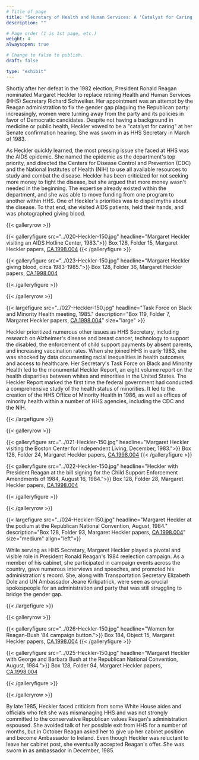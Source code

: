 ```yaml
---
# Title of page
title: "Secretary of Health and Human Services: A 'Catalyst for Caring'"
description: ""

# Page order (1 is 1st page, etc.)
weight: 4
alwaysopen: true

# Change to false to publish.
draft: false

type: "exhibit"
---
```


Shortly after her defeat in the 1982 election, President Ronald Reagan nominated Margaret Heckler to replace retiring Health and Human Services (HHS) Secretary Richard Schweiker. Her appointment was an attempt by the Reagan administration to fix the gender gap plaguing the Republican party: increasingly, women were turning away from the party and its policies in favor of Democratic candidates. Despite not having a background in medicine or public health, Heckler vowed to be a "catalyst for caring" at her Senate confirmation hearing. She was sworn in as HHS Secretary in March of 1983.

As Heckler quickly learned, the most pressing issue she faced at HHS was the AIDS epidemic. She named the epidemic as the department's top priority, and directed the Centers for Disease Control and Prevention (CDC) and the National Institutes of Health (NIH) to use all available resources to study and combat the disease. Heckler has been criticized for not seeking more money to fight the disease, but she argued that more money wasn't needed in the beginning. The expertise already existed within the department, and she was able to move funding from one program to another within HHS. One of Heckler's priorities was to dispel myths about the disease. To that end, she visited AIDS patients, held their hands, and was photographed giving blood.

{{< galleryrow >}}

{{< galleryfigure src="../020-Heckler-150.jpg"
           headline="Margaret Heckler visiting an AIDS Hotline Center, 1983.">}} Box 128, Folder 15, Margaret Heckler papers, [CA.1998.004](https://bc-primo.hosted.exlibrisgroup.com/permalink/f/l6ucgu/ALMA-BC21361016800001021)
{{< /galleryfigure >}}

{{< galleryfigure src="../023-Heckler-150.jpg"
           headline="Margaret Heckler giving blood, circa 1983-1985.">}} Box 128, Folder 36, Margaret Heckler papers, [CA.1998.004](https://bc-primo.hosted.exlibrisgroup.com/permalink/f/l6ucgu/ALMA-BC21361016800001021)

{{< /galleryfigure >}}

{{< /galleryrow >}}

{{< largefigure src="../027-Heckler-150.jpg"
                headline="Task Force on Black and Minority Health meeting, 1985."
                description="Box 119, Folder 7, Margaret Heckler papers, [CA.1998.004](https://bc-primo.hosted.exlibrisgroup.com/permalink/f/l6ucgu/ALMA-BC21361016800001021)"
                size="large" >}}

Heckler prioritized numerous other issues as HHS Secretary, including research on Alzheimer's disease and breast cancer, technology to support the disabled, the enforcement of child support payments by absent parents, and increasing vaccination rates. When she joined HHS in early 1983, she was shocked by data documenting racial inequalities in health outcomes and access to healthcare. Her Secretary's Task Force on Black and Minority Health led to the monumental Heckler Report, an eight volume report on the health disparities between whites and minorities in the United States. The Heckler Report marked the first time the federal government had conducted a comprehensive study of the health status of minorities. It led to the creation of the HHS Office of Minority Health in 1986, as well as offices of minority health within a number of HHS agencies, including the CDC and the NIH.

{{< /largefigure >}}

{{< galleryrow >}}

{{< galleryfigure src="../021-Heckler-150.jpg"
           headline="Margaret Heckler visiting the Boston Center for Independent Living, December, 1983.">}} Box 128, Folder 24, Margaret Heckler papers, [CA.1998.004](https://bc-primo.hosted.exlibrisgroup.com/permalink/f/l6ucgu/ALMA-BC21361016800001021)
{{< /galleryfigure >}}

{{< galleryfigure src="../022-Heckler-150.jpg"
           headline="Heckler with President Reagan at the bill signing for the Child Support Enforcement Amendments of 1984, August 16, 1984.">}} Box 128, Folder 28, Margaret Heckler papers, [CA.1998.004](https://bc-primo.hosted.exlibrisgroup.com/permalink/f/l6ucgu/ALMA-BC21361016800001021)

{{< /galleryfigure >}}

{{< /galleryrow >}}

{{< largefigure src="../024-Heckler-150.jpg"
                headline="Margaret Heckler at the podium at the Republican National Convention, August, 1984."
                description="Box 128, Folder 93, Margaret Heckler papers, [CA.1998.004](https://bc-primo.hosted.exlibrisgroup.com/permalink/f/l6ucgu/ALMA-BC21361016800001021)"
                size="medium"
					align="left">}}

While serving as HHS Secretary, Margaret Heckler played a pivotal and visible role in President Ronald Reagan's 1984 reelection campaign. As a member of his cabinet, she participated in campaign events across the country, gave numerous interviews and speeches, and promoted his administration's record. She, along with Transportation Secretary Elizabeth Dole and UN Ambassador Jeane Kirkpatrick, were seen as crucial spokespeople for an administration and party that was still struggling to bridge the gender gap.

{{< /largefigure >}}

{{< galleryrow >}}

{{< galleryfigure src="../026-Heckler-150.jpg"
           headline="Women for Reagan-Bush ‘84 campaign button.">}} Box 184, Object 15, Margaret Heckler papers, [CA.1998.004](https://bc-primo.hosted.exlibrisgroup.com/permalink/f/l6ucgu/ALMA-BC21361016800001021)
{{< /galleryfigure >}}

{{< galleryfigure src="../025-Heckler-150.jpg"
           headline="Margaret Heckler with George and Barbara Bush at the Republican National Convention, August, 1984.">}} Box 128, Folder 94, Margaret Heckler papers, [CA.1998.004](https://bc-primo.hosted.exlibrisgroup.com/permalink/f/l6ucgu/ALMA-BC21361016800001021)

{{< /galleryfigure >}}

{{< /galleryrow >}}

By late 1985, Heckler faced criticism from some White House aides and officials who felt she was mismanaging HHS and was not strongly committed to the conservative Republican values Reagan's administration espoused. She avoided talk of her possible exit from HHS for a number of months, but in October Reagan asked her to give up her cabinet position and become Ambassador to Ireland. Even though Heckler was reluctant to leave her cabinet post, she eventually accepted Reagan's offer. She was sworn in as ambassador in December, 1985.


